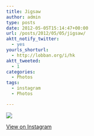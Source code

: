 ```yaml
---
title: Jigsaw
author: admin
type: posts
date: 2012-05-05T15:14:47+00:00
url: /posts/2012/05/05/jigsaw/
aktt_notify_twitter:
  - yes
yourls_shorturl:
  - http://lobban.org/i/hk
aktt_tweeted:
  - 1
categories:
  - Photos
tags:
  - instagram
  - Photos

---
```

![][1]

[View on Instagram][2]

 [1]: http://distilleryimage4.instagram.com/344ec65696c311e1b10e123138105d6b_7.jpg
 [2]: http://instagr.am/p/KP84YVKlrc/